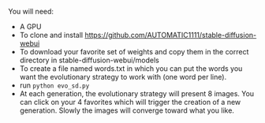 You will need:
- A GPU
- To clone and install https://github.com/AUTOMATIC1111/stable-diffusion-webui
- To download your favorite set of weights and copy them in the correct directory in stable-diffusion-webui/models 
- To create a file named words.txt in which you can put the words you want the evolutionary strategy to work with (one word per line).
- run `python evo_sd.py`
- At each generation, the evolutionary strategy will present 8 images. You can click on your 4 favorites which will trigger the creation of a new generation. Slowly the images will converge toward what you like.
